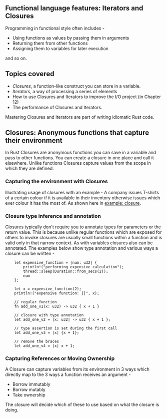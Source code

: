 ## Functional language features: Iterators and Closures

Programming in functional style often includes -

- Using functions as values by passing them in arguments
- Returning them from other functions
- Assigning them to variables for later execution 

and so on. 

## Topics covered

- _Closures_, a function-like construct you can store in a variable.
- _Iterators_, a way of processing a series of elements
- How to use Closures and Iterators to improve the I/O project (in Chapter 12)
- The performance of Closures and Iterators.

Mastering Closures and Iterators are part of writing idiomatic Rust code.

## Closures: Anonymous functions that capture their environment

In Rust Closures are anonymous functions you can save in a variable and pass to other functions. You can create a closure in one place and call it elsewhere. Unlike functions Closures capture values from the scope in which they are defined.

### Capturing the environment with Closures

Illustrating usage of closures with an example - A company issues T-shirts of a certain colour if it is available in their inventory otherwise issues which ever colour it has the most of. As shown here in [example: closure](./closure_tshirts/src/main.rs).

### Closure type inference and annotation

Closures typically don't require you to annotate types for parameters or the return value. This is because unlike regular functions which are exposed for others to invoke closures are usually small functions within a function and is valid only in that narrow context. As with variables closures also can be annotated. The examples below show type annotation and various ways a closure can be written -

```
    let expensive_function = |num: u32| {
        println!("performing expensive calculation");
        thread::sleep(Duration::from_secs(2));
        num
    };

    let x = expensive_function(2);
    println!("expensive function: {}", x);

    // regular function
    fn add_one_v1(x: u32) -> u32 { x + 1 }

    // closure with type annotation
    let add_one_v2 = |x: u32| -> u32 { x + 1 };

    // type assertion is set during the first call
    let add_one_v3 = |x| {x + 1};

    // remove the braces
    let add_one_v4 = |x| x + 1;
```

### Capturing References or Moving Ownership


A Closure can capture variables from its environment in 3 ways which directly map to the 3 ways a function receives an argument -

- Borrow immutably
- Borrow mutably
- Take ownership

The closure will decide which of these to use based on what the closure is doing.
